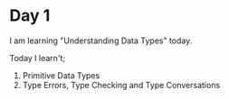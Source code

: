 # Day 1
I am learning "Understanding Data Types" today.

Today I learn't;
1. Primitive Data Types
2. Type Errors, Type Checking and Type Conversations
